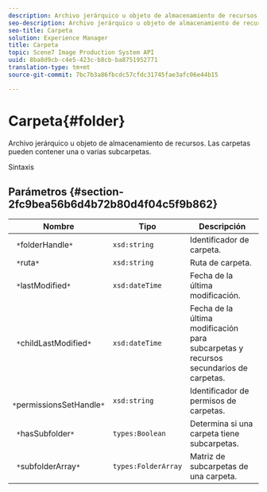 ```yaml
---
description: Archivo jerárquico u objeto de almacenamiento de recursos. Las carpetas pueden contener una o varias subcarpetas.
seo-description: Archivo jerárquico u objeto de almacenamiento de recursos. Las carpetas pueden contener una o varias subcarpetas.
seo-title: Carpeta
solution: Experience Manager
title: Carpeta
topic: Scene7 Image Production System API
uuid: 8ba8d9cb-c4e5-423c-b8cb-ba8751952771
translation-type: tm+mt
source-git-commit: 7bc7b3a86fbcdc57cfdc31745fae3afc06e44b15

---
```



# Carpeta{#folder}

Archivo jerárquico u objeto de almacenamiento de recursos. Las carpetas pueden contener una o varias subcarpetas.

Sintaxis

## Parámetros {#section-2fc9bea56b6d4b72b80d4f04c5f9b862}

| Nombre | Tipo | Descripción |
|---|---|---|
| ` *`folderHandle`*` | `xsd:string` | Identificador de carpeta. |
| ` *`ruta`*` | `xsd:string` | Ruta de carpeta. |
| ` *`lastModified`*` | `xsd:dateTime` | Fecha de la última modificación. |
| ` *`childLastModified`*` | `xsd:dateTime` | Fecha de la última modificación para subcarpetas y recursos secundarios de carpetas. |
| ` *`permissionsSetHandle`*` | `xsd:string` | Identificador de permisos de carpetas. |
| ` *`hasSubfolder`*` | `types:Boolean` | Determina si una carpeta tiene subcarpetas. |
| ` *`subfolderArray`*` | `types:FolderArray` | Matriz de subcarpetas de una carpeta. |

